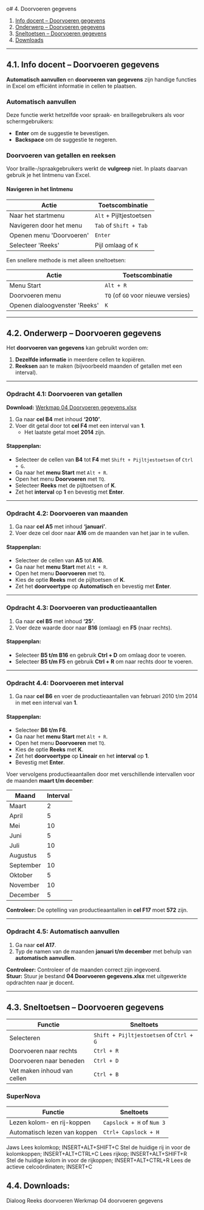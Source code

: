o# 4. Doorvoeren gegevens

1. [Info docent – Doorvoeren gegevens](#1-info-docent--doorvoeren-gegevens)  
2. [Onderwerp – Doorvoeren gegevens](#2-onderwerp--doorvoeren-gegevens)  
3. [Sneltoetsen – Doorvoeren gegevens](#3-sneltoetsen--doorvoeren-gegevens)  
4. [Downloads](#4-downloads)  

---

## 4.1. Info docent – Doorvoeren gegevens

**Automatisch aanvullen** en **doorvoeren van gegevens** zijn handige functies in Excel om efficiënt informatie in cellen te plaatsen.

### Automatisch aanvullen

Deze functie werkt hetzelfde voor spraak- en braillegebruikers als voor schermgebruikers:

- **Enter** om de suggestie te bevestigen.  
- **Backspace** om de suggestie te negeren.

### Doorvoeren van getallen en reeksen

Voor braille-/spraakgebruikers werkt de **vulgreep** niet. In plaats daarvan gebruik je het lintmenu van Excel.

#### Navigeren in het lintmenu

| Actie                | Toetscombinatie              |
|----------------------|------------------------------|
| Naar het startmenu   | `Alt` + Pijltjestoetsen       |
| Navigeren door het menu | `Tab` of `Shift + Tab`      |
| Openen menu 'Doorvoeren' | `Enter`                   |
| Selecteer 'Reeks'    | Pijl omlaag of `K`            |

Een snellere methode is met alleen sneltoetsen:

| Actie                       | Toetscombinatie |
|-----------------------------|-----------------|
| Menu Start                  | `Alt + R`       |
| Doorvoeren menu             | `TQ` (of `GO` voor nieuwe versies) |
| Openen dialoogvenster 'Reeks' | `K`            |

---

## 4.2. Onderwerp – Doorvoeren gegevens

Het **doorvoeren van gegevens** kan gebruikt worden om:

1. **Dezelfde informatie** in meerdere cellen te kopiëren.  
2. **Reeksen** aan te maken (bijvoorbeeld maanden of getallen met een interval).  

---

### Opdracht 4.1: Doorvoeren van getallen

**Download:** [Werkmap 04 Doorvoeren gegevens.xlsx](https://www.eduvip.nl/cms/files/Werkmap-04-doorvoeren-gegevens.xlsx)

1. Ga naar **cel B4** met inhoud **‘2010’**.  
2. Voer dit getal door tot **cel F4** met een interval van **1**.  
   - Het laatste getal moet **2014** zijn.

#### Stappenplan:

- Selecteer de cellen van **B4** tot **F4** met `Shift + Pijltjestoetsen` of `Ctrl + G`.  
- Ga naar het **menu Start** met `Alt + R`.  
- Open het menu **Doorvoeren** met `TQ`.  
- Selecteer **Reeks** met de pijltoetsen of **K**.  
- Zet het **interval** op **1** en bevestig met **Enter**.

---

### Opdracht 4.2: Doorvoeren van maanden

1. Ga naar **cel A5** met inhoud **‘januari’**.  
2. Voer deze cel door naar **A16** om de maanden van het jaar in te vullen.

#### Stappenplan:

- Selecteer de cellen van **A5** tot **A16**.  
- Ga naar het **menu Start** met `Alt + R`.  
- Open het menu **Doorvoeren** met `TQ`.  
- Kies de optie **Reeks** met de pijltoetsen of **K**.  
- Zet het **doorvoertype** op **Automatisch** en bevestig met **Enter**.

---

### Opdracht 4.3: Doorvoeren van productieaantallen

1. Ga naar **cel B5** met inhoud **‘25’**.  
2. Voer deze waarde door naar **B16** (omlaag) en **F5** (naar rechts).

#### Stappenplan:

- Selecteer **B5 t/m B16** en gebruik **Ctrl + D** om omlaag door te voeren.  
- Selecteer **B5 t/m F5** en gebruik **Ctrl + R** om naar rechts door te voeren.

---

### Opdracht 4.4: Doorvoeren met interval

1. Ga naar **cel B6** en voer de productieaantallen van februari 2010 t/m 2014 in met een interval van **1**.

#### Stappenplan:

- Selecteer **B6 t/m F6**.  
- Ga naar het **menu Start** met `Alt + R`.  
- Open het menu **Doorvoeren** met `TQ`.  
- Kies de optie **Reeks** met **K**.  
- Zet het **doorvoertype** op **Lineair** en het **interval** op **1**.  
- Bevestig met **Enter**.

Voer vervolgens productieaantallen door met verschillende intervallen voor de maanden **maart t/m december**:

| Maand      | Interval |
|------------|----------|
| Maart      | 2        |
| April      | 5        |
| Mei        | 10       |
| Juni       | 5        |
| Juli       | 10       |
| Augustus   | 5        |
| September  | 10       |
| Oktober    | 5        |
| November   | 10       |
| December   | 5        |

**Controleer:** De optelling van productieaantallen in **cel F17** moet **572** zijn.

---

### Opdracht 4.5: Automatisch aanvullen

1. Ga naar **cel A17**.  
2. Typ de namen van de maanden **januari t/m december** met behulp van **automatisch aanvullen**.

**Controleer:** Controleer of de maanden correct zijn ingevoerd.  
**Stuur:** Stuur je bestand **04 Doorvoeren gegevens.xlsx** met uitgewerkte opdrachten naar je docent.

---

## 4.3. Sneltoetsen – Doorvoeren gegevens

| Functie                         | Sneltoets            |
|---------------------------------|----------------------|
| Selecteren                      | `Shift + Pijltjestoetsen` of `Ctrl + G` |
| Doorvoeren naar rechts           | `Ctrl + R`           |
| Doorvoeren naar beneden          | `Ctrl + D`           |
| Vet maken inhoud van cellen      | `Ctrl + B`           |

### SuperNova

| Functie                         | Sneltoets            |
|---------------------------------|----------------------|
| Lezen kolom- en rij-koppen       | `Capslock + H` of `Num 3` |
| Automatisch lezen van koppen     | `Ctrl+ Capslock + H` |

Jaws
Lees kolomkop; INSERT+ALT+SHIFT+C
Stel de huidige rij in voor de kolomkoppen; INSERT+ALT+CTRL+C
Lees rijkop; INSERT+ALT+SHIFT+R
Stel de huidige kolom in voor de rijkoppen; INSERT+ALT+CTRL+R
Lees de actieve celcoördinaten; INSERT+C

## 4.4. Downloads:
Dialoog Reeks doorvoeren
Werkmap 04 doorvoeren gegevens
